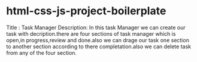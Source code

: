 # html-css-js-project-boilerplate
Title : Task Manager
Description: In this task Manager we can create our task with decription.there are four sections of task manager which is open,in progress,review and done.also we can drage our task one section to another section according to there completation.also we can delete task from any of the four section.
